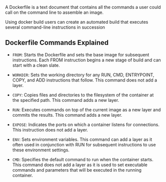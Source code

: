 A Dockerfile is a text document that contains all the commands a user could call on the command line to assemble an image. 

Using docker build users can create an automated build that executes several command-line instructions in succession


## Dockerfile Commands Explained


* `FROM`: Starts the Dockerfile and sets the base image for subsequent instructions. Each FROM instruction begins a new stage of build and can start with a clean slate.

* `WORKDIR`: Sets the working directory for any RUN, CMD, ENTRYPOINT, COPY, and ADD instructions that follow. This command does not add a layer.

* `COPY`: Copies files and directories to the filesystem of the container at the specified path. This command adds a new layer.

* `RUN`: Executes commands on top of the current image as a new layer and commits the results. This command adds a new layer.

* `EXPOSE`: Indicates the ports on which a container listens for connections. This instruction does not add a layer.

* `ENV`: Sets environment variables. This command can add a layer as it often used in conjunction with RUN for subsequent instructions to use these environment settings.

* `CMD`: Specifies the default command to run when the container starts. This command does not add a layer as it is used to set executable commands and parameters that will be executed in the running container.
